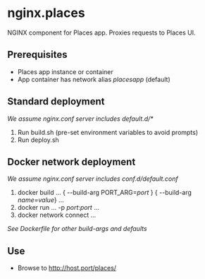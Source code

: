 # nginx.places
NGINX component for Places app. Proxies requests to Places UI.

## Prerequisites
* Places app instance or container
* App container has network alias _placesapp_ (default)

## Standard deployment 
_We assume nginx.conf server includes default.d/*_

1. Run build.sh (pre-set environment variables to avoid prompts)
1. Run deploy.sh

## Docker network deployment
_We assume nginx.conf server includes conf.d/default.conf_
 
1. docker build ... { --build-arg PORT_ARG=_port_ } { --build-arg _name_=_value_} ...
1. docker run ... -p _port_:_port_ ...
1. docker network connect ...

_See Dockerfile for other build-args and defaults_

## Use

*  Browse to http://host.port/places/
